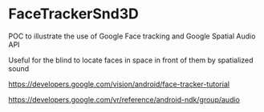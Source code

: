 # FaceTrackerSnd3D

 POC to illustrate the use of Google Face tracking and Google Spatial Audio API
 
 Useful for the blind to locate faces in space in front of them by spatialized sound
 
 https://developers.google.com/vision/android/face-tracker-tutorial
 
 https://developers.google.com/vr/reference/android-ndk/group/audio
